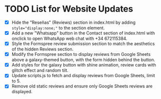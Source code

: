 # TODO List for Website Updates

- [x] Hide the "Reseñas" (Reviews) section in index.html by adding `style="display:none;"` to the section element.
- [x] Add a new "Whatsapp" button in the Contact section of index.html with onclick to open WhatsApp web chat with +34 672115384.
- [x] Style the Formspree review submission section to match the aesthetics of the hidden Reviews section.
- [x] Modify the Formspree section to display reviews from Google Sheets above a galaxy-themed button, with the form hidden behind the button.
- [x] Add styles for the galaxy button with shine animation, review cards with glitch effect and random tilt.
- [x] Update scripts.js to fetch and display reviews from Google Sheets, limit to 5.
- [x] Remove old static reviews and ensure only Google Sheets reviews are displayed.
